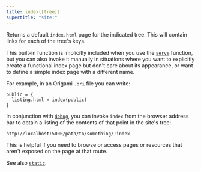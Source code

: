 ```yaml
---
title: index([tree])
supertitle: "site:"
---
```


Returns a default `index.html` page for the indicated tree. This will contain links for each of the tree's keys.

This built-in function is implicitly included when you use the [`serve`](/builtins/dev/serve.html) function, but you can also invoke it manually in situations where you want to explicitly create a functional index page but don't care about its appearance, or want to define a simple index page with a different name.

For example, in an Origami `.ori` file you can write:

```ori
public = {
  listing.html = index(public)
}
```

In conjunction with [`debug`](/builtins/dev/debug.html), you can invoke `index` from the browser address bar to obtain a listing of the contents of that point in the site's tree:

```
http://localhost:5000/path/to/something/!index
```

This is helpful if you need to browse or access pages or resources that aren't exposed on the page at that route.

See also [`static`](static.html).
